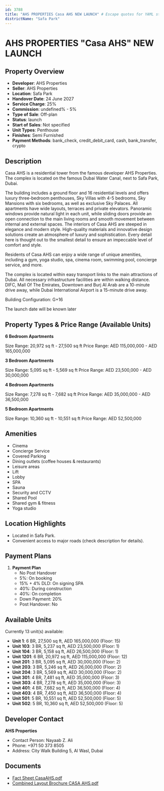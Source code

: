```yaml
---
id: 3788
title: "AHS PROPERTIES Casa AHS NEW LAUNCH" # Escape quotes for YAML string
districtName: "Safa Park"
---
```


# AHS PROPERTIES "Casa AHS" NEW LAUNCH

## Property Overview
- **Developer**: AHS Properties
- **Seller**: AHS Properties
- **Location**: Safa Park
- **Handover Date**: 24 June 2027
- **Service Charge**: 25%
- **Commission**: undefined% - 5%
- **Type of Sale**: Off-plan
- **Status**: launch
- **Start of Sales**: Not specified
- **Unit Types**: Penthouse
- **Finishes**: Semi Furnished
- **Payment Methods**: bank_check, credit_debit_card, cash, bank_transfer, crypto

## Description
Casa AHS is a residential tower from the famous developer AHS Properties. The complex is located on the famous Dubai Water Canal, next to Safa Park, Dubai. 

The building includes a ground floor and 16 residential levels and offers luxury three-bedroom penthouses, Sky Villas with 4-5 bedrooms, Sky Mansions with six bedrooms, as well as exclusive Sky Palaces. All apartments have wide layouts, terraces and private elevators. Panoramic windows provide natural light in each unit, while sliding doors provide an open connection to the main living rooms and smooth movement between internal and external spaces. The interiors of Casa AHS are steeped in elegance and modern style. High-quality materials and innovative design solutions create an atmosphere of luxury and sophistication. Every detail here is thought out to the smallest detail to ensure an impeccable level of comfort and style.

Residents of Casa AHS can enjoy a wide range of unique amenities, including a gym, yoga studio, spa, cinema room, swimming pool, concierge service, and more. 

The complex is located within easy transport links to the main attractions of Dubai. All necessary infrastructure facilities are within walking distance. DIFC, Mall Of The Emirates, Downtown and Burj Al Arab are a 10-minute drive away, while Dubai International Airport is a 15-minute drive away.

Building Configuration: G+16

The launch date will be known later

## Property Types & Price Range (Available Units)
**6 Bedroom Apartments**

Size Range: 20,972 sq ft - 27,500 sq ft
Price Range: AED 115,000,000 - AED 165,000,000

**3 Bedroom Apartments**

Size Range: 5,095 sq ft - 5,569 sq ft
Price Range: AED 23,500,000 - AED 30,000,000

**4 Bedroom Apartments**

Size Range: 7,278 sq ft - 7,682 sq ft
Price Range: AED 35,000,000 - AED 36,500,000

**5 Bedroom Apartments**

Size Range: 10,360 sq ft - 10,551 sq ft
Price Range: AED 52,500,000

## Amenities
- Cinema
- Concierge Service
- Covered Parking
- Dining outlets  (coffee houses & restaurants)
- Leisure areas
- Lift
- Lobby
- SPA
- Sauna
- Security and CCTV
- Shared Pool
- Shared gym & fitness
- Yoga studio

## Location Highlights
- Located in Safa Park.
- Convenient access to major roads (check description for details).

## Payment Plans
1. **Payment Plan**
   - No Post Handover
   - 5%: On booking
   - 15% + 4% DLD: On signing SPA
   - 40%: During construction
   - 40%: On completion
   - Down Payment: 20%
   - Post Handover: No

## Available Units
Currently 13 unit(s) available:
- **Unit 1**: 6 BR, 27,500 sq ft, AED 165,000,000 (Floor: 15)
- **Unit 103**: 3 BR, 5,237 sq ft, AED 23,500,000 (Floor: 1)
- **Unit 104**: 3 BR, 5,158 sq ft, AED 26,500,000 (Floor: 1)
- **Unit 1201**: 6 BR, 20,972 sq ft, AED 115,000,000 (Floor: 12)
- **Unit 201**: 3 BR, 5,095 sq ft, AED 30,000,000 (Floor: 2)
- **Unit 203**: 3 BR, 5,246 sq ft, AED 26,000,000 (Floor: 2)
- **Unit 204**: 3 BR, 5,569 sq ft, AED 30,000,000 (Floor: 2)
- **Unit 301**: 4 BR, 7,481 sq ft, AED 35,000,000 (Floor: 3)
- **Unit 303**: 4 BR, 7,278 sq ft, AED 35,000,000 (Floor: 3)
- **Unit 401**: 4 BR, 7,682 sq ft, AED 36,500,000 (Floor: 4)
- **Unit 403**: 4 BR, 7,450 sq ft, AED 36,500,000 (Floor: 4)
- **Unit 501**: 5 BR, 10,551 sq ft, AED 52,500,000 (Floor: 5)
- **Unit 502**: 5 BR, 10,360 sq ft, AED 52,500,000 (Floor: 5)

## Developer Contact
**AHS Properties**
- Contact Person: Nayaab Z. Ali
- Phone: +971 50 373 8505
- Address: City Walk Building 5, Al Wasl, Dubai

## Documents
- [Fact Sheet CasaAHS.pdf](https://cdn.geniemap.net/2025/04/09/oPHaowZSY5J9NYsIP2fwuYD3sy8WxSseFzk13fFM.pdf)
- [Combined Layout Brochure CASA AHS.pdf](https://cdn.geniemap.net/2025/04/09/Y1cFBIHHEmum8bIQXj9wsck9hH49CtWhlJKkDXOQ.pdf)
